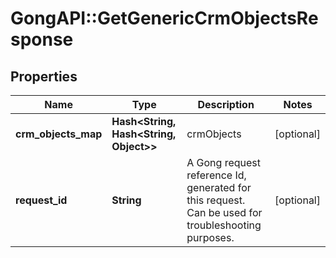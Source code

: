 # GongAPI::GetGenericCrmObjectsResponse

## Properties
Name | Type | Description | Notes
------------ | ------------- | ------------- | -------------
**crm_objects_map** | **Hash&lt;String, Hash&lt;String, Object&gt;&gt;** | crmObjects | [optional] 
**request_id** | **String** | A Gong request reference Id, generated for this request. Can be used for troubleshooting purposes. | [optional] 

